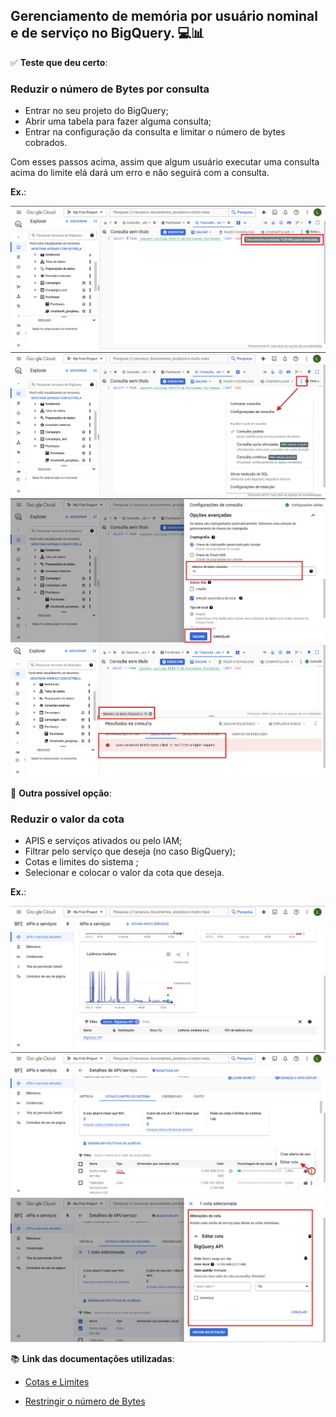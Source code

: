 ## Gerenciamento de memória por usuário nominal e de serviço no BigQuery. 💻📊

✅ **Teste que deu certo**:

### Reduzir o número de Bytes por consulta
- Entrar no seu projeto do BigQuery;
- Abrir uma tabela para fazer alguma consulta;
- Entrar na configuração da consulta e limitar o número de bytes cobrados. 

Com esses passos acima, assim que algum usuário executar uma consulta acima do limite elá dará um erro e não seguirá com a consulta. 

**Ex.**: 

![consulta](img/consulta.png)
![configuração](img/configuracao.png)
![bytes](img/bytes.png)
![erro](img/erro.png)


🔎 **Outra possível opção**:

### Reduzir o valor da cota
- APIS e serviços ativados ou pelo IAM;
- Filtrar pelo serviço que deseja (no caso BigQuery);
- Cotas e limites do sistema ;
- Selecionar e colocar o valor da cota que deseja.

**Ex.**: 

![cotas](img/apis_e_servicos_cotas.png)
![cotas](img/cotas.png)
![cotas](img/novo_valor_cotas.png)


📚 **Link das documentações utilizadas**:

- [Cotas e Limites](https://cloud.google.com/bigquery/quotas?hl=pt_br)

- [Restringir o número de Bytes](https://cloud.google.com/bigquery/docs/best-practices-costs?hl=pt-br#restrict-bytes-billed)

